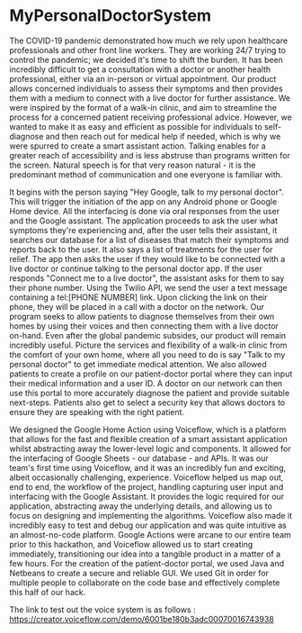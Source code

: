 # MyPersonalDoctorSystem
The COVID-19 pandemic demonstrated how much we rely upon healthcare professionals and other front line workers. They are working 24/7 trying to control the pandemic; we decided it's time to shift the burden. It has been incredibly difficult to get a consultation with a doctor or another health professional, either via an in-person or virtual appointment. Our product allows concerned individuals to assess their symptoms and then provides them with a medium to connect with a live doctor for further assistance. We were inspired by the format of a walk-in clinic, and aim to streamline the process for a concerned patient receiving professional advice. However, we wanted to make it as easy and efficient as possible for individuals to self-diagnose and then reach out for medical help if needed, which is why we were spurred to create a smart assistant action. Talking enables for a greater reach of accessibility and is less abstruse than programs written for the screen. Natural speech is for that very reason natural - it is the predominant method of communication and one everyone is familiar with.

It begins with the person saying "Hey Google, talk to my personal doctor". This will trigger the initiation of the app on any Android phone or Google Home device. All the interfacing is done via oral responses from the user and the Google assistant. The application proceeds to ask the user what symptoms they're experiencing and, after the user tells their assistant, it searches our database for a list of diseases that match their symptoms and reports back to the user. It also says a list of treatments for the user for relief. The app then asks the user if they would like to be connected with a live doctor or continue talking to the personal doctor app. If the user responds "Connect me to a live doctor", the assistant asks for them to say their phone number. Using the Twilio API, we send the user a text message containing a tel:[PHONE NUMBER] link. Upon clicking the link on their phone, they will be placed in a call with a doctor on the network. Our program seeks to allow patients to diagnose themselves from their own homes by using their voices and then connecting them with a live doctor on-hand. Even after the global pandemic subsides, our product will remain incredibly useful. Picture the services and flexibility of a walk-in clinic from the comfort of your own home, where all you need to do is say "Talk to my personal doctor" to get immediate medical attention. We also allowed patients to create a profile on our patient-doctor portal where they can input their medical information and a user ID. A doctor on our network can then use this portal to more accurately diagnose the patient and provide suitable next-steps. Patients also get to select a security key that allows doctors to ensure they are speaking with the right patient.

We designed the Google Home Action using Voiceflow, which is a platform that allows for the fast and flexible creation of a smart assistant application whilst abstracting away the lower-level logic and components. It allowed for the interfacing of Google Sheets - our database - and APIs. It was our team's first time using Voiceflow, and it was an incredibly fun and exciting, albeit occasionally challenging, experience. Voiceflow helped us map out, end to end, the workflow of the project, handling capturing user input and interfacing with the Google Assistant. It provides the logic required for our application, abstracting away the underlying details, and allowing us to focus on designing and implementing the algorithms. Voiceflow also made it incredibly easy to test and debug our application and was quite intuitive as an almost-no-code platform. Google Actions were arcane to our entire team prior to this hackathon, and Voiceflow allowed us to start creating immediately, transitioning our idea into a tangible product in a matter of a few hours. For the creation of the patient-doctor portal, we used Java and Netbeans to create a secure and reliable GUI. We used Git in order for multiple people to collaborate on the code base and effectively complete this half of our hack.

The link to test out the voice system is as follows : https://creator.voiceflow.com/demo/6001be180b3adc00070016743938
